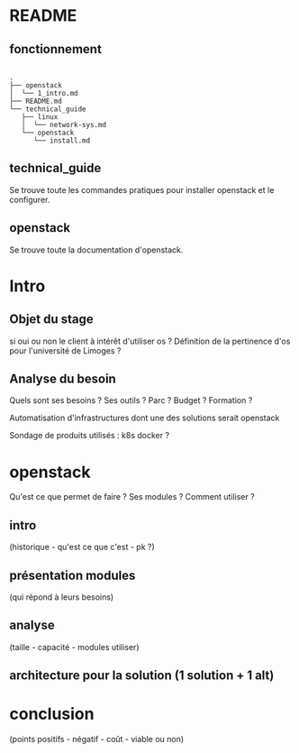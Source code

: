 # README

## fonctionnement

```

.
├── openstack
│  └── 1_intro.md
├── README.md
└── technical_guide
   ├── linux
   │  └── network-sys.md
   └── openstack
      └── install.md
```

## technical_guide
Se trouve toute les commandes pratiques pour installer openstack et le configurer.

## openstack
Se trouve toute la documentation d'openstack.


# Intro

## Objet du stage
si oui ou non le client à intérêt d'utiliser os ? Définition de la pertinence d'os pour l'université de Limoges ?

## Analyse du besoin
Quels sont ses besoins ? Ses outils ? Parc ? Budget ? Formation ?

Automatisation d'infrastructures dont une des solutions serait openstack

Sondage de produits utilisés : k8s docker ?

# openstack

Qu'est ce que permet de faire ?
Ses modules ? Comment utiliser ?

## intro
(historique - qu'est ce que c'est - pk ?)

## présentation modules
(qui répond à leurs besoins)

## analyse
(taille - capacité - modules utiliser)

## architecture pour la solution (1 solution + 1 alt)

# conclusion
(points positifs - négatif - coût - viable ou non)

